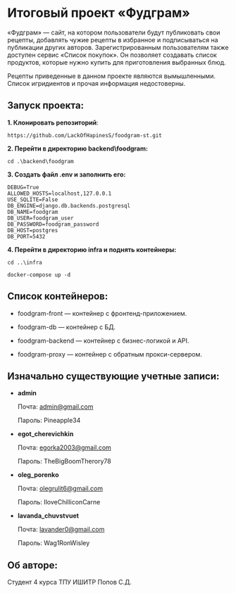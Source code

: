 # Итоговый проект «Фудграм»

«Фудграм» — сайт, на котором пользователи будут публиковать свои рецепты, добавлять чужие рецепты в избранное и подписываться на публикации других авторов. Зарегистрированным пользователям также доступен сервис «Список покупок». Он позволяет создавать список продуктов, которые нужно купить для приготовления выбранных блюд.

Рецепты приведенные в данном проекте являются вымышленными. Список игридиентов и прочая информация недостоверны. 

## Запуск проекта:

**1. Клонировать репозиторий**:

```
https://github.com/LackOfHapinesS/foodgram-st.git
```

**2. Перейти в директорию backend\foodgram:**

```
cd .\backend\foodgram
```

**3. Создать файл .env и заполнить его:**

```
DEBUG=True
ALLOWED_HOSTS=localhost,127.0.0.1
USE_SQLITE=False
DB_ENGINE=django.db.backends.postgresql
DB_NAME=foodgram
DB_USER=foodgram_user
DB_PASSWORD=foodgram_password
DB_HOST=postgres
DB_PORT=5432
```

**4. Перейти в директорию infra и поднять контейнеры:**

```
cd ..\infra
```

```
docker-compose up -d
```

## Список контейнеров:

 - foodgram-front — контейнер с фронтенд-приложением.

 - foodgram-db — контейнер c БД.

 - foodgram-backend — контейнер с бизнес-логикой и API.

 - foodgram-proxy — контейнер с обратным прокси-сервером.


## Изначально существующие учетные записи:

 - **admin**

    Почта: admin@gmail.com

    Пароль: Pineapple34
        
 - **egot_cherevichkin**

    Почта: egorka2003@gmail.com

    Пароль: TheBigBoomTherory78

 - **oleg_porenko**

    Почта: olegrulit6@gmail.com

    Пароль: IloveChilliconCarne

 - **lavanda_chuvstvuet**

    Почта: lavander0@gmail.com

    Пароль: Wag1RonWisley


## Об авторе:
Студент 4 курса ТПУ ИШИТР Попов С.Д.